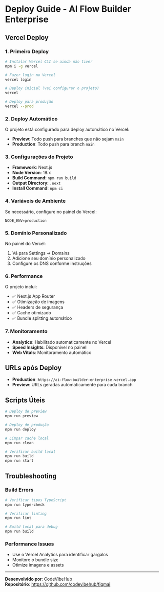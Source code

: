 # Deploy Guide - AI Flow Builder Enterprise

## Vercel Deploy

### 1. Primeiro Deploy

```bash
# Instalar Vercel CLI se ainda não tiver
npm i -g vercel

# Fazer login no Vercel
vercel login

# Deploy inicial (vai configurar o projeto)
vercel

# Deploy para produção
vercel --prod
```

### 2. Deploy Automático

O projeto está configurado para deploy automático no Vercel:

- **Preview**: Todo push para branches que não sejam `main`
- **Production**: Todo push para branch `main`

### 3. Configurações do Projeto

- **Framework**: Next.js
- **Node Version**: 18.x
- **Build Command**: `npm run build`
- **Output Directory**: `.next`
- **Install Command**: `npm ci`

### 4. Variáveis de Ambiente

Se necessário, configure no painel do Vercel:

```env
NODE_ENV=production
```

### 5. Domínio Personalizado

No painel do Vercel:
1. Vá para Settings → Domains
2. Adicione seu domínio personalizado
3. Configure os DNS conforme instruções

### 6. Performance

O projeto inclui:
- ✅ Next.js App Router
- ✅ Otimização de imagens
- ✅ Headers de segurança
- ✅ Cache otimizado
- ✅ Bundle splitting automático

### 7. Monitoramento

- **Analytics**: Habilitado automaticamente no Vercel
- **Speed Insights**: Disponível no painel
- **Web Vitals**: Monitoramento automático

## URLs após Deploy

- **Production**: `https://ai-flow-builder-enterprise.vercel.app`
- **Preview**: URLs geradas automaticamente para cada branch

## Scripts Úteis

```bash
# Deploy de preview
npm run preview

# Deploy de produção
npm run deploy

# Limpar cache local
npm run clean

# Verificar build local
npm run build
npm run start
```

## Troubleshooting

### Build Errors
```bash
# Verificar tipos TypeScript
npm run type-check

# Verificar linting
npm run lint

# Build local para debug
npm run build
```

### Performance Issues
- Use o Vercel Analytics para identificar gargalos
- Monitore o bundle size
- Otimize imagens e assets

---

**Desenvolvido por**: CodeVibeHub  
**Repositório**: https://github.com/codevibehub/figmai